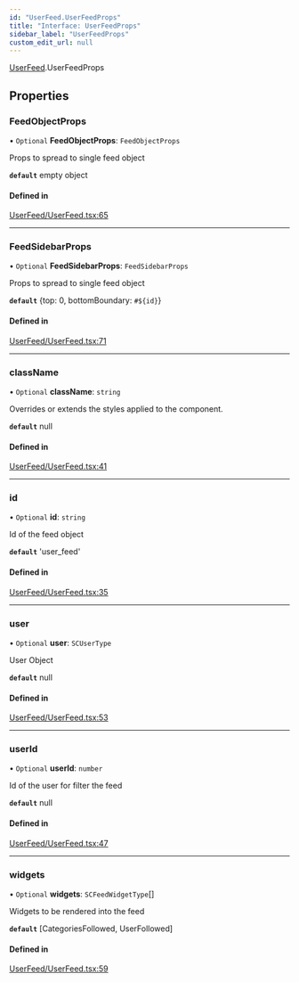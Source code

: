 ```yaml
---
id: "UserFeed.UserFeedProps"
title: "Interface: UserFeedProps"
sidebar_label: "UserFeedProps"
custom_edit_url: null
---
```


[UserFeed](../modules/UserFeed.md).UserFeedProps

## Properties

### FeedObjectProps

• `Optional` **FeedObjectProps**: `FeedObjectProps`

Props to spread to single feed object

**`default`** empty object

#### Defined in

[UserFeed/UserFeed.tsx:65](https://github.com/selfcommunity/community-ui/blob/1eb776a/packages/sc-templates/src/components/UserFeed/UserFeed.tsx#L65)

___

### FeedSidebarProps

• `Optional` **FeedSidebarProps**: `FeedSidebarProps`

Props to spread to single feed object

**`default`** {top: 0, bottomBoundary: `#${id}`}

#### Defined in

[UserFeed/UserFeed.tsx:71](https://github.com/selfcommunity/community-ui/blob/1eb776a/packages/sc-templates/src/components/UserFeed/UserFeed.tsx#L71)

___

### className

• `Optional` **className**: `string`

Overrides or extends the styles applied to the component.

**`default`** null

#### Defined in

[UserFeed/UserFeed.tsx:41](https://github.com/selfcommunity/community-ui/blob/1eb776a/packages/sc-templates/src/components/UserFeed/UserFeed.tsx#L41)

___

### id

• `Optional` **id**: `string`

Id of the feed object

**`default`** 'user_feed'

#### Defined in

[UserFeed/UserFeed.tsx:35](https://github.com/selfcommunity/community-ui/blob/1eb776a/packages/sc-templates/src/components/UserFeed/UserFeed.tsx#L35)

___

### user

• `Optional` **user**: `SCUserType`

User Object

**`default`** null

#### Defined in

[UserFeed/UserFeed.tsx:53](https://github.com/selfcommunity/community-ui/blob/1eb776a/packages/sc-templates/src/components/UserFeed/UserFeed.tsx#L53)

___

### userId

• `Optional` **userId**: `number`

Id of the user for filter the feed

**`default`** null

#### Defined in

[UserFeed/UserFeed.tsx:47](https://github.com/selfcommunity/community-ui/blob/1eb776a/packages/sc-templates/src/components/UserFeed/UserFeed.tsx#L47)

___

### widgets

• `Optional` **widgets**: `SCFeedWidgetType`[]

Widgets to be rendered into the feed

**`default`** [CategoriesFollowed, UserFollowed]

#### Defined in

[UserFeed/UserFeed.tsx:59](https://github.com/selfcommunity/community-ui/blob/1eb776a/packages/sc-templates/src/components/UserFeed/UserFeed.tsx#L59)
